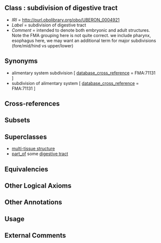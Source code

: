 
## Class : subdivision of digestive tract

 * *IRI* = http://purl.obolibrary.org/obo/UBERON_0004921
 * *Label* = subdivision of digestive tract
 * *Comment* = intended to denote both embryonic and adult structures. Note the FMA grouping here is not quite correct. we include pharynx, esophagus here, we may want an additional term for major subdivisions (fore/mid/hind vs upper/lower)

## Synonyms

 * alimentary system subdivision [ [database_cross_reference](../../ef/oboInOwl#hasDbXref.md) = FMA:71131 ]
 * subdivision of alimentary system [ [database_cross_reference](../../ef/oboInOwl#hasDbXref.md) = FMA:71131 ]

## Cross-references


## Subsets


## Superclasses

 * [multi-tissue structure](../../UBERON/81/UBERON_0000481.md)
 * [part_of](../../BFO/50/BFO_0000050.md) some [digestive tract](../../UBERON/55/UBERON_0001555.md)

## Equivalencies


## Other Logical Axioms


## Other Annotations


## Usage


## External Comments

